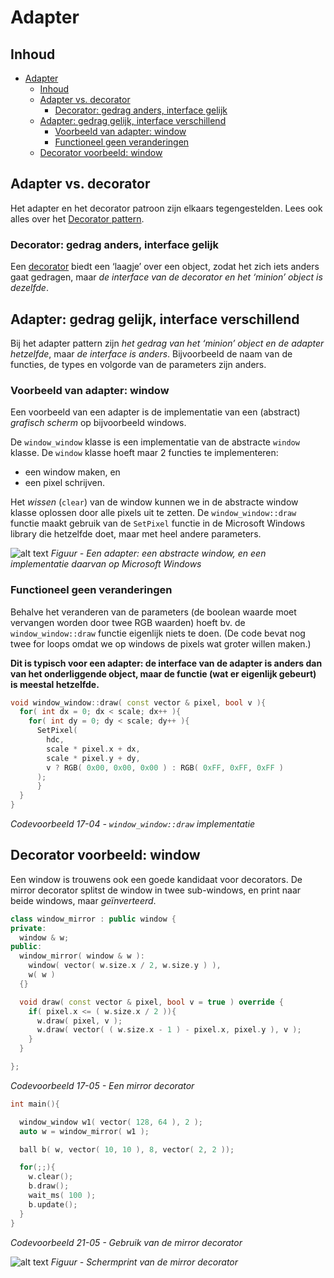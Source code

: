 # Adapter[](title-id) <!-- omit in toc -->

## Inhoud[](toc-id) <!-- omit in toc -->
- [Adapter](#adapter)
  - [Inhoud](#inhoud)
  - [Adapter vs. decorator](#adapter-vs-decorator)
    - [Decorator: gedrag anders, interface gelijk](#decorator-gedrag-anders-interface-gelijk)
  - [Adapter: gedrag gelijk, interface verschillend](#adapter-gedrag-gelijk-interface-verschillend)
    - [Voorbeeld van adapter: window](#voorbeeld-van-adapter-window)
    - [Functioneel geen veranderingen](#functioneel-geen-veranderingen)
  - [Decorator voorbeeld: window](#decorator-voorbeeld-window)


## Adapter vs. decorator
Het adapter en het decorator patroon zijn elkaars tegengestelden.
Lees ook alles over het [Decorator pattern](../decorator/README.md).

### Decorator: gedrag anders, interface gelijk
Een [decorator](../decorator/README.md) biedt een ‘laagje’ over een object, zodat het zich iets anders gaat gedragen, maar *de interface van de decorator en het ‘minion’ object is dezelfde*.

## Adapter: gedrag gelijk, interface verschillend
Bij het adapter pattern zijn *het gedrag van het ‘minion’ object en de adapter hetzelfde*, maar *de interface is anders*. 
Bijvoorbeeld de naam van de functies, de types en volgorde van de parameters zijn anders.

### Voorbeeld van adapter: window
Een voorbeeld van een adapter is de implementatie van een (abstract) *grafisch scherm* op bijvoorbeeld windows. 

De `window_window` klasse is een implementatie van de abstracte `window` klasse. De `window` klasse hoeft maar 2 functies te implementeren: 
- een window maken, en 
- een pixel schrijven. 

Het *wissen* (`clear`) van de window kunnen we in de abstracte window klasse oplossen door alle pixels uit te zetten. 
De `window_window::draw` functie maakt gebruik van de `SetPixel` functie in de Microsoft Windows library die hetzelfde doet, maar met heel andere parameters.

![alt text](windows_adapter.png)
*Figuur - Een adapter: een abstracte window, en een implementatie daarvan op Microsoft Windows*

### Functioneel geen veranderingen
Behalve het veranderen van de parameters (de boolean waarde moet vervangen worden door twee RGB waarden) hoeft bv. de `window_window::draw` functie eigenlijk niets te doen. (De code bevat nog twee for loops omdat we op windows de pixels wat groter willen maken.)

**Dit is typisch voor een adapter: de interface van de adapter is anders dan van het onderliggende object, maar de functie (wat er eigenlijk gebeurt) is meestal hetzelfde.**

```c++
void window_window::draw( const vector & pixel, bool v ){
  for( int dx = 0; dx < scale; dx++ ){
    for( int dy = 0; dy < scale; dy++ ){
      SetPixel(
        hdc,
        scale * pixel.x + dx,
        scale * pixel.y + dy,
        v ? RGB( 0x00, 0x00, 0x00 ) : RGB( 0xFF, 0xFF, 0xFF )
      );
      }
  }
}
```
*Codevoorbeeld 17-04 - `window_window::draw` implementatie*

## Decorator voorbeeld: window
Een window is trouwens ook een goede kandidaat voor decorators. De mirror decorator splitst de window in twee sub-windows, en print naar beide windows, maar *geïnverteerd*.

```c++
class window_mirror : public window {
private:
  window & w;
public:
  window_mirror( window & w ):
    window( vector( w.size.x / 2, w.size.y ) ),
    w( w )
  {}

  void draw( const vector & pixel, bool v = true ) override {
    if( pixel.x <= ( w.size.x / 2 )){
      w.draw( pixel, v );
      w.draw( vector( ( w.size.x - 1 ) - pixel.x, pixel.y ), v );
    }
  }

};
```
*Codevoorbeeld 17-05 - Een mirror decorator*

```c++
int main(){

  window_window w1( vector( 128, 64 ), 2 );
  auto w = window_mirror( w1 );

  ball b( w, vector( 10, 10 ), 8, vector( 2, 2 ));

  for(;;){
    w.clear();
    b.draw();
    wait_ms( 100 );
    b.update();
  }
}
```
*Codevoorbeeld 21-05 - Gebruik van de mirror decorator*

![alt text](mirror_decorator.png)
*Figuur - Schermprint van de mirror decorator*